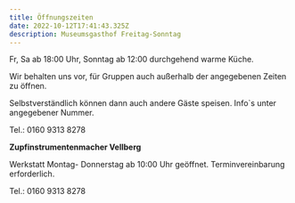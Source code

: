 ```yaml
---
title: Öffnungszeiten
date: 2022-10-12T17:41:43.325Z
description: Museumsgasthof Freitag-Sonntag
---
```

Fr, Sa ab 18:00 Uhr, Sonntag ab 12:00 durchgehend warme Küche. 

Wir behalten uns vor, für Gruppen auch außerhalb der angegebenen Zeiten zu öffnen. 

Selbstverständlich können dann auch andere Gäste speisen.  Info`s unter angegebener Nummer.

T﻿el.: 0160 9313 8278

**Z﻿upfinstrumentenmacher Vellberg**

We﻿rkstatt Montag- Donnerstag ab 10:00 Uhr geöffnet. Terminvereinbarung erforderlich. 

T﻿el.: 0160 9313 8278